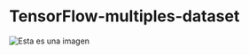 # TensorFlow-multiples-dataset

![Esta es una imagen](https://torres.ai/wp-content/uploads/2019/09/tf_logo.png)
